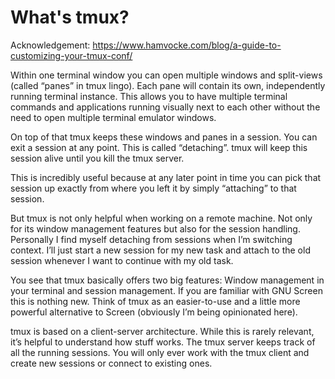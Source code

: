 # What's tmux?

Acknowledgement: https://www.hamvocke.com/blog/a-guide-to-customizing-your-tmux-conf/

Within one terminal window you can open multiple windows and split-views (called “panes” in tmux lingo). Each pane will contain its own, independently running terminal instance. This allows you to have multiple terminal commands and applications running visually next to each other without the need to open multiple terminal emulator windows.

On top of that tmux keeps these windows and panes in a session. You can exit a session at any point. This is called “detaching”. tmux will keep this session alive until you kill the tmux server.

This is incredibly useful because at any later point in time you can pick that session up exactly from where you left it by simply “attaching” to that session.

But tmux is not only helpful when working on a remote machine. Not only for its window management features but also for the session handling. Personally I find myself detaching from sessions when I’m switching context. I’ll just start a new session for my new task and attach to the old session whenever I want to continue with my old task.

You see that tmux basically offers two big features: Window management in your terminal and session management. If you are familiar with GNU Screen this is nothing new. Think of tmux as an easier-to-use and a little more powerful alternative to Screen (obviously I’m being opinionated here).

tmux is based on a client-server architecture. While this is rarely relevant, it’s helpful to understand how stuff works. The tmux server keeps track of all the running sessions. You will only ever work with the tmux client and create new sessions or connect to existing ones.

